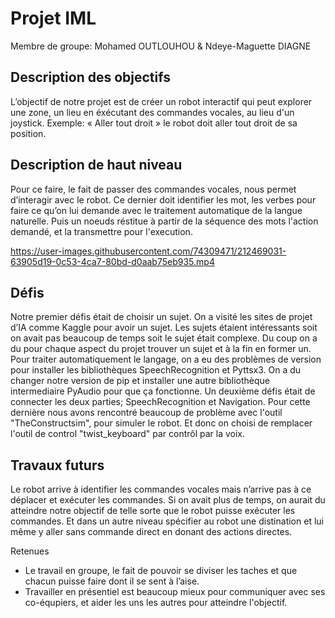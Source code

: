 # Projet IML

Membre de groupe: Mohamed OUTLOUHOU & Ndeye-Maguette DIAGNE

## Description des objectifs

L’objectif de notre projet est de créer un robot interactif qui peut explorer une zone, un lieu en éxécutant des commandes vocales, au lieu d'un joystick. Exemple: « Aller tout droit » le robot doit aller tout droit de sa position. 

## Description de haut niveau

Pour ce faire, le fait de passer des commandes vocales, nous permet d’interagir avec le robot. Ce dernier doit identifier les mot, les verbes pour faire ce qu’on lui demande avec le traitement automatique de la langue naturelle. Puis un noeuds réstitue à partir de la séquence des mots l'action demandé, et la transmettre pour l'execution.

https://user-images.githubusercontent.com/74309471/212469031-63905d19-0c53-4ca7-80bd-d0aab75eb935.mp4

## Défis

Notre premier défis était de choisir un sujet. On a visité les sites de projet d’IA comme Kaggle pour avoir un sujet. Les sujets étaient intéressants soit on avait pas beaucoup de temps soit le sujet était complexe. Du coup on a du pour chaque aspect du projet trouver un sujet et à la fin en former un.
Pour traiter automatiquement le langage, on a eu des problèmes de version pour installer les bibliothèques SpeechRecognition et Pyttsx3. On a du changer notre version de pip et installer une autre bibliothèque intermediaire PyAudio pour que ça fonctionne.
Un deuxième défis était de connecter les deux parties; SpeechRecognition et Navigation. Pour cette dernière nous avons rencontré beaucoup de problème avec l'outil "TheConstructsim", pour simuler le robot. Et donc on choisi de remplacer l'outil de control "twist_keyboard" par contrôl par la voix.

 ## Travaux futurs

Le robot arrive à identifier les commandes vocales mais n’arrive pas à ce déplacer et exécuter les commandes. Si on avait plus de temps, on aurait du atteindre notre objectif de telle sorte que le robot puisse exécuter les commandes. Et dans un autre niveau spécifier au robot une distination et lui même y aller sans commande direct en donant des actions directes.

Retenues

* Le travail en groupe, le fait de pouvoir se diviser les taches et que chacun puisse faire dont il se sent à l’aise.
* Travailler en présentiel est beaucoup mieux pour communiquer avec ses co-équpiers, et aider les uns les autres pour atteindre l'objectif.
